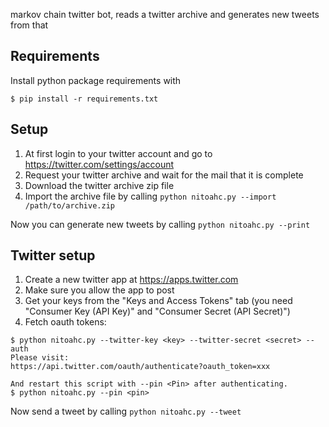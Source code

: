 markov chain twitter bot, reads a twitter archive and generates new tweets from that

## Requirements

Install python package requirements with

```
$ pip install -r requirements.txt
```

## Setup

1. At first login to your twitter account and go to https://twitter.com/settings/account
2. Request your twitter archive and wait for the mail that it is complete
3. Download the twitter archive zip file
4. Import the archive file by calling `python nitoahc.py --import /path/to/archive.zip`

Now you can generate new tweets by calling `python nitoahc.py --print`

## Twitter setup

1. Create a new twitter app at https://apps.twitter.com
2. Make sure you allow the app to post
3. Get your keys from the "Keys and Access Tokens" tab (you need "Consumer Key (API Key)" and "Consumer Secret (API Secret)")
4. Fetch oauth tokens:

```
$ python nitoahc.py --twitter-key <key> --twitter-secret <secret> --auth
Please visit:
https://api.twitter.com/oauth/authenticate?oauth_token=xxx

And restart this script with --pin <Pin> after authenticating.
$ python nitoahc.py --pin <pin>
```

Now send a tweet by calling `python nitoahc.py --tweet`
